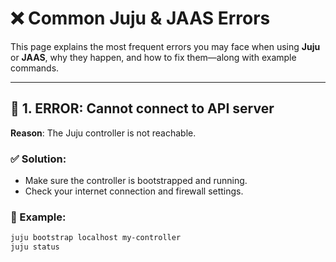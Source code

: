 # ❌ Common Juju & JAAS Errors

This page explains the most frequent errors you may face when using **Juju** or **JAAS**, why they happen, and how to fix them—along with example commands.

---

## 🚫 1. ERROR: Cannot connect to API server

**Reason**: The Juju controller is not reachable.

### ✅ Solution:
- Make sure the controller is bootstrapped and running.
- Check your internet connection and firewall settings.

### 🔧 Example:
```bash
juju bootstrap localhost my-controller
juju status
```